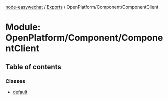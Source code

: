 [node-easywechat](../README.md) / [Exports](../modules.md) / OpenPlatform/Component/ComponentClient

# Module: OpenPlatform/Component/ComponentClient

## Table of contents

### Classes

- [default](../classes/OpenPlatform_Component_ComponentClient.default.md)
